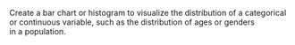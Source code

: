 Create a bar chart or histogram to visualize the distribution of a categorical or continuous variable, such as the distribution of ages or genders in a population.
